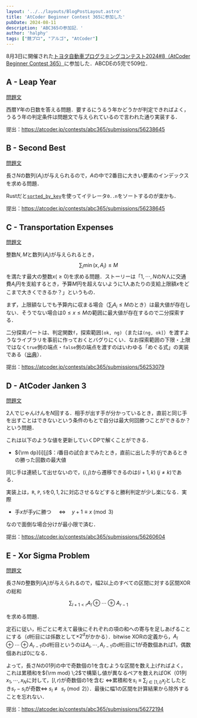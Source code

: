 ```yaml
---
layout: '../../layouts/BlogPostLayout.astro'
title: 'AtCoder Beginner Contest 365に参加した'
pubDate: 2024-08-11
description: 'ABC365の参加記．'
author: 'halphy'
tags: ["競プロ", "アルゴ", "AtCoder"]
---
```


8月3日に開催された[トヨタ自動車プログラミングコンテスト2024#8（AtCoder Beginner Contest 365）](https://atcoder.jp/contests/abc365)に参加した．ABCDEの5完で509位．

## A - Leap Year
[問題文](https://atcoder.jp/contests/abc365/tasks/abc365_a)

西暦$Y$年の日数を答える問題．要するにうるう年かどうかが判定できればよく，うるう年の判定条件は問題文で与えられているので言われた通り実装する．

提出：https://atcoder.jp/contests/abc365/submissions/56238645

## B - Second Best
[問題文](https://atcoder.jp/contests/abc365/tasks/abc365_b)

長さ$N$の数列$(A_i)$が与えられるので，$A$の中で2番目に大きい要素のインデックスを求める問題．

Rustだと[`sorted_by_key`](https://docs.rs/itertools/latest/itertools/trait.Itertools.html#method.sorted_by_key)を使ってイテレータ`0..n`をソートするのが楽かも．

提出：https://atcoder.jp/contests/abc365/submissions/56238645

## C - Transportation Expenses
[問題文](https://atcoder.jp/contests/abc365/tasks/abc365_c)

整数$N, M$と数列$(A_i)$が与えられるとき，
$$
\sum_i \min(x, A_i)\leq M
$$
を満たす最大の整数$x(\geq 0)$を求める問題．ストーリーは「$1,\cdots, N$の$N$人に交通費$A_i$円を支給するとき，予算$M$円を超えないように1人あたりの支給上限額$x$をどこまで大きくできるか？」というもの．

まず，上限額なしでも予算内に収まる場合（$\sum_i A_i\leq M$のとき）は最大値が存在しない．そうでない場合は$0\leq x\leq M$の範囲に最大値が存在するので二分探索する．

二分探索パートは、判定関数`f`，探索範囲`[ok, ng)`（または`(ng, ok]`）を渡すようなライブラリを事前に作っておくとバグりにくい．なお探索範囲の下限・上限ではなく`true`側の端点・`false`側の端点を渡すのはいわゆる「めぐる式」の実装である（[出典](https://x.com/meguru_comp/status/697008509376835584)）．

提出：https://atcoder.jp/contests/abc365/submissions/56253079

## D - AtCoder Janken 3
[問題文](https://atcoder.jp/contests/abc365/tasks/abc365_d)

2人でじゃんけんを$N$回する．相手が出す手が分かっているとき，直前と同じ手を出すことはできないという条件のもとで自分は最大何回勝つことができるか？　という問題．

これは以下のような値を更新していくDPで解くことができる．

- ${\rm dp}[i][j]$：$i$番目の試合までみたとき，直前に出した手が$j$であるときの勝った回数の最大値

同じ手は連続して出せないので，$(i, j)$から遷移できるのは$(i + 1, k) \; (j\neq k)$である．

実装上は，`R`, `P`, `S`を$0,1,2$に対応させるなどすると勝利判定が少し楽になる．実際

- 手$x$が手$y$に勝つ $\quad\Longleftrightarrow\quad y+1\equiv x\pmod 3$

なので面倒な場合分けが最小限で済む．

提出：https://atcoder.jp/contests/abc365/submissions/56260604

## E - Xor Sigma Problem

[問題文](https://atcoder.jp/contests/abc365/tasks/abc365_e)

長さ$N$の整数列$(A_i)$が与えられるので，幅2以上のすべての区間に対する区間XORの総和

$$
\sum_{l+1<r} A_l\oplus \cdots\oplus A_{r-1}
$$

を求める問題．

定石に従い，桁ごとに考えて最後にそれぞれの項の和への寄与を足しあげることにする（$d$桁目には係数として$\times 2^d$がかかる）．bitwise XORの定義から，$A_l\oplus \cdots\oplus A_{r-1}$の$d$桁目というのは$A_l, \cdots, A_{r-1}$の$d$桁目に$1$が奇数個あれば$1$，偶数個あれば$0$になる．

よって，長さ$N$の01列の中で奇数個の$1$を含むような区間を数え上げればよく，これは累積和を${\rm mod} \;2$で構築し値が異なるペアを数えればOK（01列$x_1,\cdots, x_N$に対して，$[l, r)$が奇数個の$1$を含む $\Leftrightarrow$累積和を$s_i\equiv \sum_{j\in [1, i)}x_j$としたとき$s_r-s_l$が奇数$\Leftrightarrow\; s_l\not\equiv s_r\pmod 2$）．最後に幅1の区間を計算結果から除外することを忘れない．

提出：https://atcoder.jp/contests/abc365/submissions/56272194
